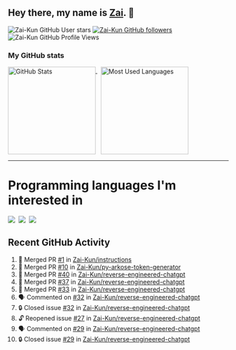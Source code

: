 ## Hey there, my name is [Zai](https://github.com/Zai-Kun). 👋

![Zai-Kun GitHub User stars](https://img.shields.io/github/stars/Zai-Kun?color=yellow&style=flat-square&label=Stars&affiliations=OWNER)
[![Zai-Kun GitHub followers](https://img.shields.io/github/followers/Zai-Kun?color=green&style=flat-square&label=Followers)](https://github.com/Zai-Kun?tab=followers)
![Zai-Kun GitHub Profile Views](https://komarev.com/ghpvc/?username=your-Zai-Kun&style=flat-square&label=Profile+views)

### My GitHub stats

<p>
  <a href = "https://github.com/Zai-Kun">
    <picture>
      <source media="(prefers-color-scheme: dark)" srcset="https://github-readme-stats.vercel.app/api?username=Zai-Kun&theme=monokai&show_icons=true&hide_border=true&count_private=true">
      <source media="(prefers-color-scheme: light)" srcset="https://github-readme-stats.vercel.app/api?username=Zai-Kun&theme=buefy&show_icons=true&hide_border=true&count_private=true">
      <img height="200" align="top" src="https://github-readme-stats.vercel.app/api?username=Zai-Kun&theme=buefy&show_icons=true&hide_border=true&count_private=true" alt="GitHub Stats">
    </picture>
  </a>&nbsp;

  <a href = "https://github.com/Zai-Kun">
    <picture>
      <source media="(prefers-color-scheme: dark)" srcset="https://github-readme-stats.vercel.app/api/top-langs/?username=Zai-Kun&theme=monokai&show_icons=true&hide_border=true&layout=compact">
      <source media="(prefers-color-scheme: light)" srcset="https://github-readme-stats.vercel.app/api/top-langs/?username=Zai-Kun&theme=buefy&show_icons=true&hide_border=true&layout=compact">
      <img height="200" align="top" src="https://github-readme-stats.vercel.app/api/top-langs/?username=Zai-Kun&theme=buefy&show_icons=true&hide_border=true&layout=compact" alt="Most Used Languages">
    </picture>
  </a>
</p>

<hr>

<h1 align="left">Programming languages I'm interested in</h1>

<p align="left">
<a href=https://www.python.org><img src="https://skillicons.dev/icons?i=python" /></a>&nbsp;
<a href=https://go.dev><img src="https://skillicons.dev/icons?i=go" /></a>&nbsp;
<a href=https://www.rust-lang.org><img src="https://skillicons.dev/icons?i=rust" /></a>
</p>

## Recent GitHub Activity
<!--START_SECTION:activity-->
1. 🎉 Merged PR [#1](https://github.com/Zai-Kun/instructions/pull/1) in [Zai-Kun/instructions](https://github.com/Zai-Kun/instructions)
2. 🎉 Merged PR [#10](https://github.com/Zai-Kun/py-arkose-token-generator/pull/10) in [Zai-Kun/py-arkose-token-generator](https://github.com/Zai-Kun/py-arkose-token-generator)
3. 🎉 Merged PR [#40](https://github.com/Zai-Kun/reverse-engineered-chatgpt/pull/40) in [Zai-Kun/reverse-engineered-chatgpt](https://github.com/Zai-Kun/reverse-engineered-chatgpt)
4. 🎉 Merged PR [#37](https://github.com/Zai-Kun/reverse-engineered-chatgpt/pull/37) in [Zai-Kun/reverse-engineered-chatgpt](https://github.com/Zai-Kun/reverse-engineered-chatgpt)
5. 🎉 Merged PR [#33](https://github.com/Zai-Kun/reverse-engineered-chatgpt/pull/33) in [Zai-Kun/reverse-engineered-chatgpt](https://github.com/Zai-Kun/reverse-engineered-chatgpt)
6. 🗣 Commented on [#32](https://github.com/Zai-Kun/reverse-engineered-chatgpt/issues/32#issuecomment-1990929667) in [Zai-Kun/reverse-engineered-chatgpt](https://github.com/Zai-Kun/reverse-engineered-chatgpt)
7. 🔒 Closed issue [#32](https://github.com/Zai-Kun/reverse-engineered-chatgpt/issues/32) in [Zai-Kun/reverse-engineered-chatgpt](https://github.com/Zai-Kun/reverse-engineered-chatgpt)
8. 🔓 Reopened issue [#27](https://github.com/Zai-Kun/reverse-engineered-chatgpt/issues/27) in [Zai-Kun/reverse-engineered-chatgpt](https://github.com/Zai-Kun/reverse-engineered-chatgpt)
9. 🗣 Commented on [#29](https://github.com/Zai-Kun/reverse-engineered-chatgpt/issues/29#issuecomment-1983163733) in [Zai-Kun/reverse-engineered-chatgpt](https://github.com/Zai-Kun/reverse-engineered-chatgpt)
10. 🔒 Closed issue [#29](https://github.com/Zai-Kun/reverse-engineered-chatgpt/issues/29) in [Zai-Kun/reverse-engineered-chatgpt](https://github.com/Zai-Kun/reverse-engineered-chatgpt)
<!--END_SECTION:activity-->